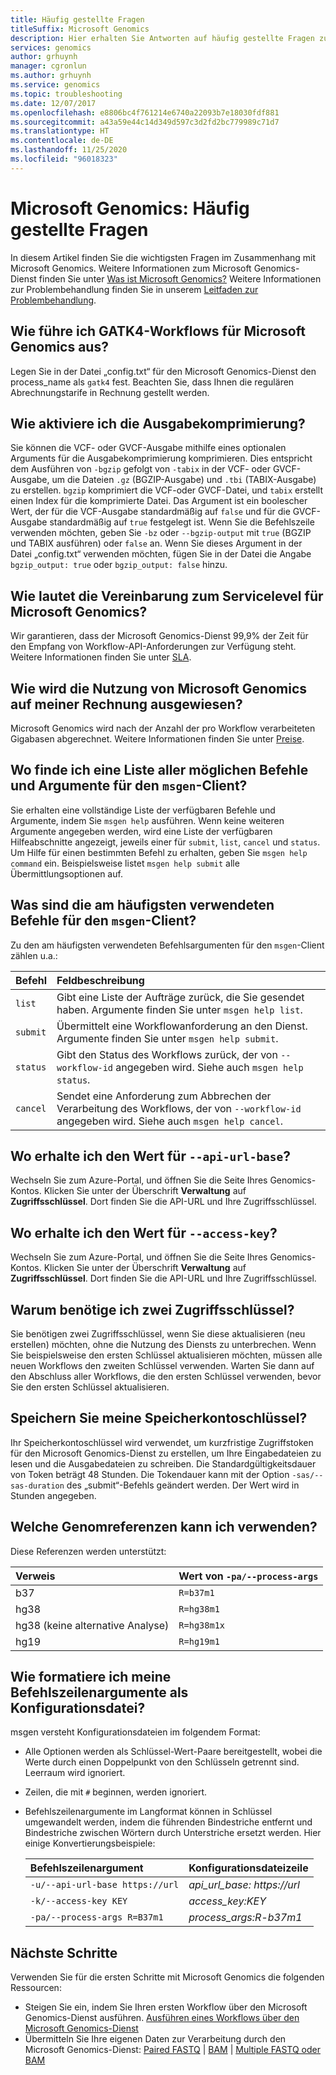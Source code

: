 ```yaml
---
title: Häufig gestellte Fragen
titleSuffix: Microsoft Genomics
description: Hier erhalten Sie Antworten auf häufig gestellte Fragen zur Verwendung des Microsoft Genomics-Diensts, einschließlich Informationen zu technischen Fragen, zu SLAs und zur Abrechnung.
services: genomics
author: grhuynh
manager: cgronlun
ms.author: grhuynh
ms.service: genomics
ms.topic: troubleshooting
ms.date: 12/07/2017
ms.openlocfilehash: e8806bc4f761214e6740a22093b7e18030fdf881
ms.sourcegitcommit: a43a59e44c14d349d597c3d2fd2bc779989c71d7
ms.translationtype: HT
ms.contentlocale: de-DE
ms.lasthandoff: 11/25/2020
ms.locfileid: "96018323"
---
```

# <a name="microsoft-genomics-common-questions"></a>Microsoft Genomics: Häufig gestellte Fragen

In diesem Artikel finden Sie die wichtigsten Fragen im Zusammenhang mit Microsoft Genomics. Weitere Informationen zum Microsoft Genomics-Dienst finden Sie unter [Was ist Microsoft Genomics?](overview-what-is-genomics.md) Weitere Informationen zur Problembehandlung finden Sie in unserem [Leitfaden zur Problembehandlung](troubleshooting-guide-genomics.md). 


## <a name="how-do-i-run-gatk4-workflows-on-microsoft-genomics"></a>Wie führe ich GATK4-Workflows für Microsoft Genomics aus?
Legen Sie in der Datei „config.txt“ für den Microsoft Genomics-Dienst den process_name als `gatk4` fest. Beachten Sie, dass Ihnen die regulären Abrechnungstarife in Rechnung gestellt werden.

## <a name="how-do-i-enable-output-compression"></a>Wie aktiviere ich die Ausgabekomprimierung?
Sie können die VCF- oder GVCF-Ausgabe mithilfe eines optionalen Arguments für die Ausgabekomprimierung komprimieren. Dies entspricht dem Ausführen von `-bgzip` gefolgt von `-tabix` in der VCF- oder GVCF-Ausgabe, um die Dateien `.gz` (BGZIP-Ausgabe) und `.tbi` (TABIX-Ausgabe) zu erstellen. `bgzip` komprimiert die VCF-oder GVCF-Datei, und `tabix` erstellt einen Index für die komprimierte Datei. Das Argument ist ein boolescher Wert, der für die VCF-Ausgabe standardmäßig auf `false` und für die GVCF-Ausgabe standardmäßig auf `true` festgelegt ist. Wenn Sie die Befehlszeile verwenden möchten, geben Sie `-bz` oder `--bgzip-output` mit `true` (BGZIP und TABIX ausführen) oder `false` an. Wenn Sie dieses Argument in der Datei „config.txt“ verwenden möchten, fügen Sie in der Datei die Angabe `bgzip_output: true` oder `bgzip_output: false` hinzu.

## <a name="what-is-the-sla-for-microsoft-genomics"></a>Wie lautet die Vereinbarung zum Servicelevel für Microsoft Genomics?
Wir garantieren, dass der Microsoft Genomics-Dienst 99,9% der Zeit für den Empfang von Workflow-API-Anforderungen zur Verfügung steht. Weitere Informationen finden Sie unter [SLA](https://azure.microsoft.com/support/legal/sla/genomics/v1_0/).

## <a name="how-does-the-usage-of-microsoft-genomics-show-up-on-my-bill"></a>Wie wird die Nutzung von Microsoft Genomics auf meiner Rechnung ausgewiesen?
Microsoft Genomics wird nach der Anzahl der pro Workflow verarbeiteten Gigabasen abgerechnet. Weitere Informationen finden Sie unter [Preise](https://azure.microsoft.com/pricing/details/genomics/).


## <a name="where-can-i-find-a-list-of-all-possible-commands-and-arguments-for-the-msgen-client"></a>Wo finde ich eine Liste aller möglichen Befehle und Argumente für den `msgen`-Client?
Sie erhalten eine vollständige Liste der verfügbaren Befehle und Argumente, indem Sie `msgen help` ausführen. Wenn keine weiteren Argumente angegeben werden, wird eine Liste der verfügbaren Hilfeabschnitte angezeigt, jeweils einer für `submit`, `list`, `cancel` und `status`. Um Hilfe für einen bestimmten Befehl zu erhalten, geben Sie `msgen help command` ein. Beispielsweise listet `msgen help submit` alle Übermittlungsoptionen auf.

## <a name="what-are-the-most-commonly-used-commands-for-the-msgen-client"></a>Was sind die am häufigsten verwendeten Befehle für den `msgen`-Client?
Zu den am häufigsten verwendeten Befehlsargumenten für den `msgen`-Client zählen u.a.: 

 |**Befehl**          |  **Feldbeschreibung** |
 |:--------------------|:-------------         |
 |`list`               |Gibt eine Liste der Aufträge zurück, die Sie gesendet haben. Argumente finden Sie unter `msgen help list`.  |
 |`submit`             |Übermittelt eine Workflowanforderung an den Dienst. Argumente finden Sie unter `msgen help submit`.|
 |`status`             |Gibt den Status des Workflows zurück, der von `--workflow-id` angegeben wird. Siehe auch `msgen help status`. |
 |`cancel`             |Sendet eine Anforderung zum Abbrechen der Verarbeitung des Workflows, der von `--workflow-id` angegeben wird. Siehe auch `msgen help cancel`. |

## <a name="where-do-i-get-the-value-for---api-url-base"></a>Wo erhalte ich den Wert für `--api-url-base`?
Wechseln Sie zum Azure-Portal, und öffnen Sie die Seite Ihres Genomics-Kontos. Klicken Sie unter der Überschrift **Verwaltung** auf **Zugriffsschlüssel**. Dort finden Sie die API-URL und Ihre Zugriffsschlüssel.

## <a name="where-do-i-get-the-value-for---access-key"></a>Wo erhalte ich den Wert für `--access-key`?
Wechseln Sie zum Azure-Portal, und öffnen Sie die Seite Ihres Genomics-Kontos. Klicken Sie unter der Überschrift **Verwaltung** auf **Zugriffsschlüssel**. Dort finden Sie die API-URL und Ihre Zugriffsschlüssel.

## <a name="why-do-i-need-two-access-keys"></a>Warum benötige ich zwei Zugriffsschlüssel?
Sie benötigen zwei Zugriffsschlüssel, wenn Sie diese aktualisieren (neu erstellen) möchten, ohne die Nutzung des Diensts zu unterbrechen. Wenn Sie beispielsweise den ersten Schlüssel aktualisieren möchten, müssen alle neuen Workflows den zweiten Schlüssel verwenden. Warten Sie dann auf den Abschluss aller Workflows, die den ersten Schlüssel verwenden, bevor Sie den ersten Schlüssel aktualisieren.

## <a name="do-you-save-my-storage-account-keys"></a>Speichern Sie meine Speicherkontoschlüssel?
Ihr Speicherkontoschlüssel wird verwendet, um kurzfristige Zugriffstoken für den Microsoft Genomics-Dienst zu erstellen, um Ihre Eingabedateien zu lesen und die Ausgabedateien zu schreiben. Die Standardgültigkeitsdauer von Token beträgt 48 Stunden. Die Tokendauer kann mit der Option `-sas/--sas-duration` des „submit“-Befehls geändert werden. Der Wert wird in Stunden angegeben.

## <a name="what-genome-references-can-i-use"></a>Welche Genomreferenzen kann ich verwenden?

Diese Referenzen werden unterstützt:

 |Verweis              | Wert von `-pa/--process-args` |
 |:-------------         |:-------------                 |
 |b37                    | `R=b37m1`                     |
 |hg38                   | `R=hg38m1`                    |      
 |hg38 (keine alternative Analyse) | `R=hg38m1x`                   |  
 |hg19                   | `R=hg19m1`                    |    

## <a name="how-do-i-format-my-command-line-arguments-as-a-config-file"></a>Wie formatiere ich meine Befehlszeilenargumente als Konfigurationsdatei? 

msgen versteht Konfigurationsdateien im folgendem Format:
* Alle Optionen werden als Schlüssel-Wert-Paare bereitgestellt, wobei die Werte durch einen Doppelpunkt von den Schlüsseln getrennt sind.
  Leerraum wird ignoriert.
* Zeilen, die mit `#` beginnen, werden ignoriert.
* Befehlszeilenargumente im Langformat können in Schlüssel umgewandelt werden, indem die führenden Bindestriche entfernt und Bindestriche zwischen Wörtern durch Unterstriche ersetzt werden. Hier einige Konvertierungsbeispiele:

  |Befehlszeilenargument            | Konfigurationsdateizeile |
  |:-------------                   |:-------------                 |
  |`-u/--api-url-base https://url`  | *api_url_base: https://url*    |
  |`-k/--access-key KEY`            | *access_key:KEY*              |      
  |`-pa/--process-args R=B37m1`     | *process_args:R-b37m1*        |  

## <a name="next-steps"></a>Nächste Schritte

Verwenden Sie für die ersten Schritte mit Microsoft Genomics die folgenden Ressourcen:
- Steigen Sie ein, indem Sie Ihren ersten Workflow über den Microsoft Genomics-Dienst ausführen. [Ausführen eines Workflows über den Microsoft Genomics-Dienst](quickstart-run-genomics-workflow-portal.md)
- Übermitteln Sie Ihre eigenen Daten zur Verarbeitung durch den Microsoft Genomics-Dienst: [Paired FASTQ](quickstart-input-pair-FASTQ.md) | [BAM](quickstart-input-BAM.md) | [Multiple FASTQ oder BAM](quickstart-input-multiple.md) 

